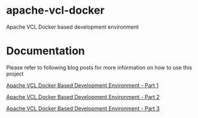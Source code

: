 # apache-vcl-docker
Apache VCL Docker based development environment

# Documentation
Please refer to following blog posts for more information on how to use this project

[Apache VCL Docker Based Development Environment - Part 1](https://medium.com/@junaid.ali/apache-vcl-docker-containers-fe06159d8f59)

[Apache VCL Docker Based Development Environment - Part 2](https://medium.com/@junaid.ali/apache-vcl-docker-based-development-environment-part-2-5abdbc8d73e6)

[Apache VCL Docker Based Development Environment - Part 3](https://medium.com/@junaid.ali/apache-vcl-docker-based-development-environment-part-3-9837226f2116)

